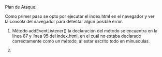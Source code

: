 Plan de Ataque:

Como primer paso se opto por ejecutar el index.html en el navegador y ver la consola del navegador para detectar algún posible error.

1. Método addEventListener()
	la declaración del método se encuentra en la línea 87 y línea 95 del index.html, en el cuál no estaba declarado correctamente como un método, al estar escrito todo en minusculas.
	
2. 